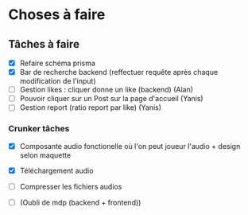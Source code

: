 # Choses à faire

## Tâches à faire

- [x] Refaire schéma prisma
- [x] Bar de recherche backend (reffectuer requête après chaque modification de l'input)
- [ ] Gestion likes : cliquer donne un like (backend) (Alan)
- [ ] Pouvoir cliquer sur un Post sur la page d'accueil (Yanis)
- [ ] Gestion report (ratio report par like) (Yanis)

### Crunker tâches
- [x] Composante audio fonctionelle où l'on peut joueur l'audio + design selon maquette
- [x] Téléchargement audio
- [ ] Compresser les fichiers audios

- [ ] (Oubli de mdp (backend + frontend))
